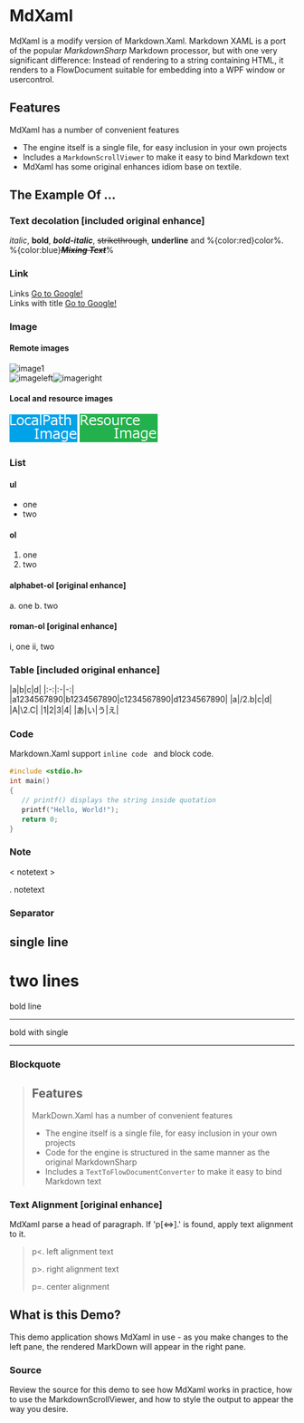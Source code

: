 ﻿# MdXaml #

MdXaml is a modify version of Markdown.Xaml.
Markdown XAML is a port of the popular *MarkdownSharp* Markdown processor, but 
with one very significant difference: Instead of rendering to a string 
containing HTML, it renders to a FlowDocument suitable for embedding into a 
WPF window or usercontrol.

## Features ##

MdXaml has a number of convenient features

* The engine itself is a single file, for easy inclusion in your own projects
* Includes a `MarkdownScrollViewer` to make it easy to bind Markdown text
* MdXaml has some original enhances idiom base on textile.

## The Example Of ... ##

### Text decolation [included original enhance] ###
*italic*, **bold**, ***bold-italic***, ~~strikethrough~~, __underline__ and %{color:red}color%.  
%{color:blue}***~~__Mixing Text__~~***%

### Link ###
Links [Go to Google!](https://www.google.com)  
Links with title [Go to Google!](https://www.google.com "google.")

### Image ###
#### Remote images ####
![image1](http://placehold.it/300x25)  
![imageleft](http://placehold.it/150x25/0000FF "blue")![imageright](http://placehold.it/150x25/00FFFF "cyan")
#### Local and resource images ####
![localimage](LocalPath.png)
![ResourceImage](Asset/ResourceImage.png)

### List ###
#### ul
* one
* two

#### ol
1. one
2. two
#### alphabet-ol [original enhance]
a. one
b. two

#### roman-ol [original enhance]
i, one
ii, two

### Table [included original enhance] ###
|a|b|c|d|
|:-:|:-|-:|
|a1234567890|b1234567890|c1234567890|d1234567890|
|a|/2.b|c|d|
|A|\2.C|
|1|2|3|4|
|あ|い|う|え|

### Code ###
Markdown.Xaml support ```inline code ``` and block code.
```c
#include <stdio.h>
int main()
{
   // printf() displays the string inside quotation
   printf("Hello, World!");
   return 0;
}
```

### Note ###

< notetext >

<p>. notetext


### Separator ###
single line
 ---
two lines
 ===
bold line
 ***
bold with single
___

### Blockquote ###
> ## Features ##
> MarkDown.Xaml has a number of convenient features
> 
> * The engine itself is a single file, for easy inclusion in your own projects
> * Code for the engine is structured in the same manner as the original MarkdownSharp  
> * Includes a `TextToFlowDocumentConverter` to make it easy to bind Markdown text

### Text Alignment [original enhance] ###
MdXaml parse a head of paragraph. If 'p[<=>].' is found, apply text alignment to it.
> p<. left alignment text
> 
> p>. right alignment text
> 
> p=. center alignment


## What is this Demo? ##

This demo application shows MdXaml in use - as you make changes to the 
left pane, the rendered MarkDown will appear in the right pane.

### Source ###

Review the source for this demo to see how MdXaml works in practice, how to use the MarkdownScrollViewer,
and how to style the output to appear the way you desire.

